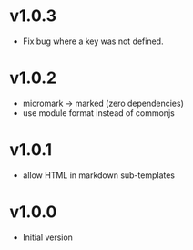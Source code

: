 # v1.0.3

- Fix bug where a key was not defined.

# v1.0.2

- micromark -> marked (zero dependencies)
- use module format instead of commonjs

# v1.0.1

- allow HTML in markdown sub-templates

# v1.0.0

- Initial version
